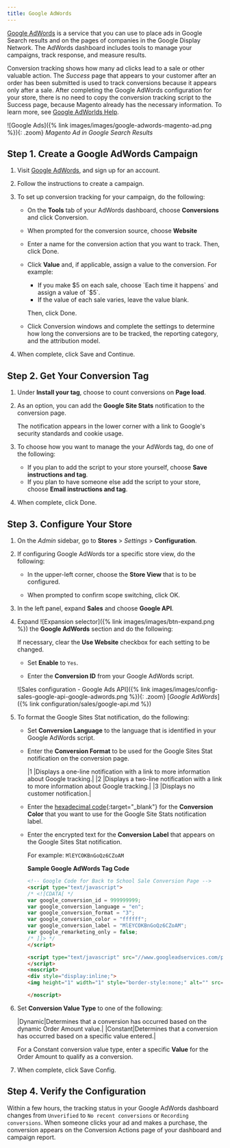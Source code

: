 ```yaml
---
title: Google AdWords
---
```


[Google AdWords][1] is a service that you can use to place ads in Google Search results and on the pages of companies in the Google Display Network. The AdWords dashboard includes tools to manage your campaigns, track response, and measure results.

Conversion tracking shows how many ad clicks lead to a sale or other valuable action. The _Success_ page that appears to your customer after an order has been submitted is used to track conversions because it appears only after a sale. After completing the Google AdWords configuration for your store, there is no need to copy the conversion tracking script to the Success page, because Magento already has the necessary information. To learn more, see [Google AdWorlds Help][2].

![Google Ads]({% link images/images/google-adwords-magento-ad.png %}){: .zoom}
_Magento Ad in Google Search Results_

## Step 1. Create a Google AdWords Campaign

1. Visit [Google AdWords][3], and sign up for an account.

1. Follow the instructions to create a campaign.

1. To set up conversion tracking for your campaign, do the following:

    - On the **Tools** tab of your AdWords dashboard, choose **Conversions** and click <span class="btn">Conversion</span>.

    - When prompted for the conversion source, choose **Website**

    - Enter a name for the conversion action that you want to track. Then, click <span class="btn">Done</span>.

    - Click **Value** and, if applicable, assign a value to the conversion. For example:

        - If you make $5 on each sale, choose `Each time it happens` and assign a value of `$5`.
        - If the value of each sale varies, leave the value blank.

        Then, click <span class="btn">Done</span>.

    - Click <span class="btn">Conversion windows</span> and complete the settings to determine how long the conversions are to be tracked, the reporting category, and the attribution model.

1. When complete, click <span class="btn">Save and Continue</span>.

## Step 2. Get Your Conversion Tag

1. Under **Install your tag**, choose to count conversions on **Page load**.

1. As an option, you can add the **Google Site Stats** notification to the conversion page.

    The notification appears in the lower corner with a link to Google's security standards and cookie usage.

1. To choose how you want to manage the your AdWords tag, do one of the following:

    - If you plan to add the script to your store yourself, choose **Save instructions and tag**.
    - If you plan to have someone else add the script to your store, choose **Email instructions and tag**.

1. When complete, click <span class="btn">Done</span>.

## Step 3. Configure Your Store

1. On the _Admin_ sidebar, go to **Stores** > _Settings_ > **Configuration**.

1. If configuring Google AdWords tor a specific store view, do the following:

    - In the upper-left corner, choose the **Store View** that is to be configured.

    - When prompted to confirm scope switching, click <span class="btn">OK</span>.

1. In the left panel, expand **Sales** and choose **Google API**.

1. Expand ![Expansion selector]({% link images/images/btn-expand.png %}) the **Google AdWords** section and do the following:

    If necessary, clear the **Use Website** checkbox for each setting to be changed.

    - Set **Enable** to `Yes`.

    - Enter the **Conversion ID** from your Google AdWords script.

    ![Sales configuration - Google Ads API]({% link images/images/config-sales-google-api-google-adwords.png %}){: .zoom}
    [_Google AdWords_]({% link configuration/sales/google-api.md %})

1. To format the Google Sites Stat notification, do the following:

    - Set **Conversion Language** to the language that is identified in your Google AdWords script.

    - Enter the **Conversion Format** to be used for the Google Sites Stat notification on the conversion page.

        |1 |Displays a one-line notification with a link to more information about Google tracking.|
        |2 |Displays a two-line notification with a link to more information about Google tracking.|
        |3 |Displays no customer notification.|

    - Enter the [hexadecimal code][4]{:target="_blank"} for the **Conversion Color** that you want to use for the Google Site Stats notification label.

    - Enter the encrypted text for the **Conversion Label** that appears on the Google Sites Stat notification.

        For example: `MlEYCOKBnGoQz6CZoAM`

        **Sample Google AdWords Tag Code**

        ```html
        <!-- Google Code for Back to School Sale Conversion Page -->
        <script type="text/javascript">
        /* <![CDATA[ */
        var google_conversion_id = 999999999;
        var google_conversion_language = "en";
        var google_conversion_format = "3";
        var google_conversion_color = "ffffff";
        var google_conversion_label = "MlEYCOKBnGoQz6CZoAM";
        var google_remarketing_only = false;
        /* ]]> */
        </script>

        <script type="text/javascript" src="//www.googleadservices.com/pagead/conversion.js">
        </script>
        <noscript>
        <div style="display:inline;">
        <img height="1" width="1" style="border-style:none;" alt="" src="//www.googleadservices.com/pagead/conversion/872829007/?label=MlEYCOKBnGoQz6CZoAM&amp;guid=ON&amp;script=0"/>

        </noscript>
        ```

1. Set **Conversion Value Type** to one of the following:

   |Dynamic|Determines that a conversion has occurred based on the dynamic Order Amount value.|
   |Constant|Determines that a conversion has occurred based on a specific value entered.|

    For a Constant conversion value type, enter a specific **Value** for the Order Amount to qualify as a conversion.

1. When complete, click <span class="btn">Save Config</span>.

## Step 4. Verify the Configuration

Within a few hours, the tracking status in your Google AdWords dashboard changes from `Unverified` to `No recent conversions` or `Recording conversions`. When someone clicks your ad and makes a purchase, the conversion appears on the Conversion Actions page of your dashboard and campaign report.

[1]: https://www.google.com/adwords/
[2]: https://support.google.com/adwords/answer/6095821
[3]: http://www.google.com/adwords/
[4]: http://www.w3schools.com/colors/colors_picker.asp
